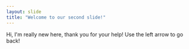 ```yaml
---
layout: slide
title: "Welcome to our second slide!"
---
```

Hi, I'm really new here, thank you for your help!
Use the left arrow to go back!
